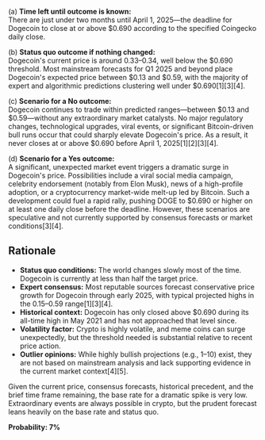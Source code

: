 (a) **Time left until outcome is known:**  
There are just under two months until April 1, 2025—the deadline for Dogecoin to close at or above $0.690 according to the specified Coingecko daily close.

(b) **Status quo outcome if nothing changed:**  
Dogecoin's current price is around $0.33–$0.34, well below the $0.690 threshold. Most mainstream forecasts for Q1 2025 and beyond place Dogecoin's expected price between $0.13 and $0.59, with the majority of expert and algorithmic predictions clustering well under $0.690[1][3][4].

(c) **Scenario for a No outcome:**  
Dogecoin continues to trade within predicted ranges—between $0.13 and $0.59—without any extraordinary market catalysts. No major regulatory changes, technological upgrades, viral events, or significant Bitcoin-driven bull runs occur that could sharply elevate Dogecoin's price. As a result, it never closes at or above $0.690 before April 1, 2025[1][2][3][4].

(d) **Scenario for a Yes outcome:**  
A significant, unexpected market event triggers a dramatic surge in Dogecoin's price. Possibilities include a viral social media campaign, celebrity endorsement (notably from Elon Musk), news of a high-profile adoption, or a cryptocurrency market-wide melt-up led by Bitcoin. Such a development could fuel a rapid rally, pushing DOGE to $0.690 or higher on at least one daily close before the deadline. However, these scenarios are speculative and not currently supported by consensus forecasts or market conditions[3][4].

## **Rationale**

- **Status quo conditions:** The world changes slowly most of the time. Dogecoin is currently at less than half the target price.
- **Expert consensus:** Most reputable sources forecast conservative price growth for Dogecoin through early 2025, with typical projected highs in the $0.15–$0.59 range[1][3][4].
- **Historical context:** Dogecoin has only closed above $0.690 during its all-time high in May 2021 and has not approached that level since.
- **Volatility factor:** Crypto is highly volatile, and meme coins can surge unexpectedly, but the threshold needed is substantial relative to recent price action.
- **Outlier opinions:** While highly bullish projections (e.g., $1–$10) exist, they are not based on mainstream analysis and lack supporting evidence in the current market context[4][5].

Given the current price, consensus forecasts, historical precedent, and the brief time frame remaining, the base rate for a dramatic spike is very low. Extraordinary events are always possible in crypto, but the prudent forecast leans heavily on the base rate and status quo.

**Probability: 7%**